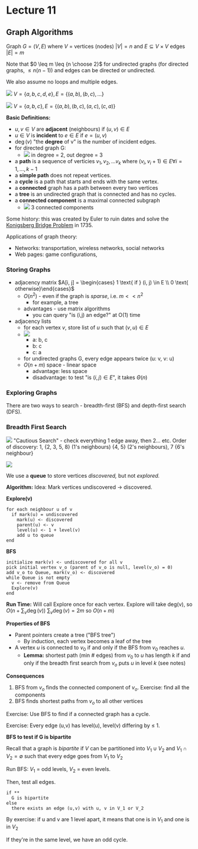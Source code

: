 # Lecture 11

## Graph Algorithms
Graph $G = (V, E)$ where $V$ = vertices (nodes) $|V| = n$ and $E \subseteq V \times V$ edges $|E| = m$

Note that $0 \leq m \leq {n \choose 2}$ for undirected graphs (for directed graphs, $\leq n(n-1)$) and edges can be directed or undirected.

We also assume no loops and multiple edges.

![](https://i.imgur.com/sUtidKw.png)
$V = \{a, b, c, d, e\}, E = \{(a, b), (b, c), ...\}$

![](https://i.imgur.com/gzm83E1.png)
$V = \{a, b, c\}, E = \{(a, b), (b, c), (a, c), (c, a)\}$

**Basic Definitions:**
* $u, v \in V$ are **adjacent** (neighbours) if $(u, v) \in E$
* $u \in V$ is **incident** to $e \in E$ if $e = (u, v)$
* $\deg(v)$ "the **degree** of v" is the number of incident edges.
* for directed graph G:
	* ![](https://i.imgur.com/Hsp4F3i.png) in degree = 2, out degree = 3
* a **path** is a sequence of verticies $v_1, v_2, ... v_k$ where $(v_i, v_i+1) \in E \forall i = 1, ..., k-1$
* a **simple path** does not repeat vertices.
* a **cycle** is a path that starts and ends with the same vertex.
* a **connected** graph has a path between every two vertices
* a **tree** is an undirected graph that is connected and has no cycles.
* a **connected component** is a maximal connected subgraph
	* ![](https://i.imgur.com/F19EE9U.png) 3 connected components

Some history: this was created by Euler to ruin dates and solve the [Konigsberg Bridge Problem](https://en.wikipedia.org/wiki/Seven_Bridges_of_K%C3%B6nigsberg) in 1735.

Applications of graph theory:
* Networks: transportation, wireless networks, social networks
* Web pages: game configurations,

### Storing Graphs
* adjacency matrix $A[i, j] = \begin{cases} 1 \text{ if } (i, j) \in E \\ 0 \text{ otherwise}\end{cases}$
	* $O(n^2)$ - even if the graph is *sparse*, i.e. $m << n^2$
		* for example, a tree
	* advantages - use matrix algorithms
		* you can query "is (i,j) an edge?" at O(1) time
* adjacency lists
	* for each vertex $v$, store list of $u$ such that $(v, u) \in E$
	* ![](https://i.imgur.com/gzm83E1.png)
		* a: b, c
		* b: c
		* c: a
	* for undirected graphs G, every edge appears twice (u: v, v: u)
	* $O(n + m)$ space - linear space
		* advantage: less space
		* disadvantage: to test "is $(i, j) \in E$", it takes $\Theta(n)$

### Exploring Graphs
There are two ways to search - breadth-first (BFS) and depth-first search (DFS).

### Breadth First Search

![](https://i.imgur.com/M6cVsLX.png) "Cautious Search" - check everything 1 edge away, then 2... etc. Order of discovery: 1, {2, 3, 5, 8} (1's neighbours) {4, 5} (2's neighbours), 7 {6's neighbour}

![](https://i.imgur.com/bvXH23t.png)

We use a **queue** to store vertices *discovered,* but not *explored.*

**Algorithm:** Idea: Mark vertices undiscovered -> discovered.

**Explore(v)**
```
for each neighbour u of v
  if mark(u) = undiscovered
    mark(u) <- discovered
    parent(u) <- v
    level(u) <- 1 + level(v)
    add u to queue
end
```

**BFS**
```
initialize mark(v) <- undiscovered for all v
pick initial vertex v_o (parent of v_o is null, level(v_o) = 0)
add v_o to Queue, mark(v_o) <- discovered
while Queue is not empty
  v <- remove from Queue
  Explore(v)
end
```

**Run Time:** Will call Explore once for each vertex. Explore will take deg(v), so $O(n + \sum_{v} \deg(v))$ $\sum_{v} \deg(v) = 2m$ so $O(n + m)$

**Properties of BFS**
* Parent pointers create a tree ("BFS tree")
	* By induction, each vertex becomes a leaf of the tree
* A vertex $u$ is connected to $v_0$ if and only if the BFS from $v_0$ reaches $u$.
	* **Lemma:** shortest path (min # edges) from $v_0$ to $u$ has length $k$ if and only if the breadth first search from $v_o$ puts $u$ in level $k$ (see notes)

**Consequences**
1. BFS from $v_o$ finds the connected component of $v_o$. Exercise: find all the components
2. BFS finds shortest paths from $v_o$ to all other vertices

Exercise: Use BFS to find if a connected graph has a cycle.

Exercise: Every edge (u,v) has level(u), level(v) differing by $\leq$ 1.

**BFS to test if G is bipartite**

Recall that a graph is *bipartite* if $V$ can be partitioned into $V_1 \cup V_2$ and $V_1 \cap V_2 = \emptyset$ such that every edge goes from $V_1$ to $V_2$

Run BFS: $V_1$ = odd levels, $V_2$ = even levels.

Then, test all edges.
```
if **
  G is bipartite
else
  there exists an edge (u,v) with u, v in V_1 or V_2
```

By exercise: if u and v are 1 level apart, it means that one is in $V_1$ and one is in $V_2$

If they're in the same level, we have an odd cycle.